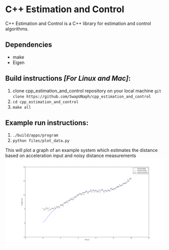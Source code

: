 # C++ Estimation and Control
C++ Estimation and Control is a C++ library for estimation and control algorithms.

## Dependencies
* make
* Eigen

## Build instructions _[For Linux and Mac]_:
1. clone cpp_estimation_and_control repository on your local machine
  `git clone https://github.com/SwapUNaph/cpp_estimation_and_control`
2. `cd cpp_estimation_and_control` 
3. `make all`

## Example run instructions:
1. `./build/apps/program`
2. `python files/plot_data.py`

This will plot a graph of an example system which estimates the distance based on acceleration input and noisy distance measurements
![alt text](https://github.com/SwapUNaph/cpp_estimation_and_control/blob/master/files/kalman_filter_plot.png)

